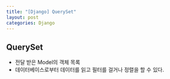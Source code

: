 ```yaml
---
title: "[Django] QuerySet"
layout: post
categories: Django
---
```


## QuerySet
- 전달 받은 Model의 객체 목록
- 데이터베이스로부터 데이터를 읽고 필터를 걸거나 정렬을 할 수 있다.

 